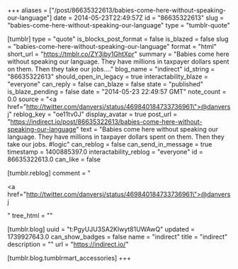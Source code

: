 +++
aliases = ["/post/86635322613/babies-come-here-without-speaking-our-language"]
date = 2014-05-23T22:49:57Z
id = "86635322613"
slug = "babies-come-here-without-speaking-our-language"
type = "tumblr-quote"

[tumblr]
type = "quote"
is_blocks_post_format = false
is_blazed = false
slug = "babies-come-here-without-speaking-our-language"
format = "html"
short_url = "https://tmblr.co/ZY3jby1GhtXpr"
summary = "Babies come here without speaking our language. They have millions in taxpayer dollars spent on them. Then they take our jobs...."
blog_name = "indirect"
id_string = "86635322613"
should_open_in_legacy = true
interactability_blaze = "everyone"
can_reply = false
can_blaze = false
state = "published"
is_blaze_pending = false
date = "2014-05-23 22:49:57 GMT"
note_count = 0.0
source = "<a href=\"http://twitter.com/danversj/status/469840184733736961\">@danversj</a>"
reblog_key = "oe11tv0J"
display_avatar = true
post_url = "https://indirect.io/post/86635322613/babies-come-here-without-speaking-our-language"
text = "Babies come here without speaking our language. They have millions in taxpayer dollars spent on them. Then they take our jobs. #logic"
can_reblog = false
can_send_in_message = true
timestamp = 1400885397.0
interactability_reblog = "everyone"
id = 86635322613.0
can_like = false

[tumblr.reblog]
comment = "<p><a href=\"http://twitter.com/danversj/status/469840184733736961\">@danversj</a></p>"
tree_html = ""

[tumblr.blog]
uuid = "t:PgyUJU3SA2Klwyt81UWAwQ"
updated = 1739927643.0
can_show_badges = false
name = "indirect"
title = "indirect"
description = ""
url = "https://indirect.io/"

[tumblr.blog.tumblrmart_accessories]
+++
